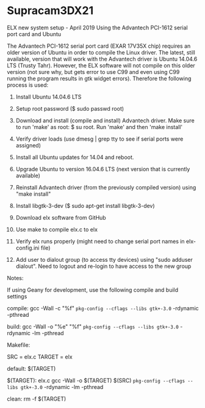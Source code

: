 # Supracam3DX21

ELX new system setup - April 2019
Using the Advantech PCI-1612 serial port card and Ubuntu

The Advantech PCI-1612 serial port card (EXAR 17V35X chip) requires an older version of Ubuntu in order to compile the Linux driver.  The latest, still available, version that will work with the Advantech driver is Ubuntu 14.04.6 LTS (Trusty Tahr).  However, the ELX software will not compile on this older version (not sure why, but gets error to use C99 and even using C99 running the program results in gtk widget errors).  Therefore the following process is used:

1. Install Ubuntu 14.04.6 LTS

2. Setup root password ($ sudo passwd root)

3. Download and install (compile and install) Advantech driver.  Make sure to run 'make' as root:  $ su root.  Run 'make' and then 'make install'

4. Verify driver loads (use dmesg | grep tty to see if serial ports were assigned)

5. Install all Ubuntu updates for 14.04 and reboot.

6. Upgrade Ubuntu to version 16.04.6 LTS (next version that is currently available)

7. Reinstall Advantech driver (from the previously compiled version) using "make install"

8. Install libgtk-3-dev ($ sudo apt-get install libgtk-3-dev)

9. Download elx software from GitHub

10. Use make to compile elx.c to elx

11. Verify elx runs properly (might need to change serial port names in elx-config.ini file)

12. Add user to dialout group (to access tty devices) using "sudo adduser <username> dialout". Need to logout and re-login to have access to the new group 




Notes:

If using Geany for development, use the following compile and build settings

compile:
gcc -Wall -c "%f" `pkg-config --cflags --libs gtk+-3.0` -rdynamic -pthread

build:
gcc -Wall -o "%e" "%f" `pkg-config --cflags --libs gtk+-3.0` -rdynamic -lm -pthread





Makefile:

SRC = elx.c
TARGET = elx

default: $(TARGET)

$(TARGET): elx.c
	gcc -Wall -o $(TARGET) $(SRC) `pkg-config --cflags --libs gtk+-3.0` -rdynamic -lm -pthread

clean:
rm -f $(TARGET)
